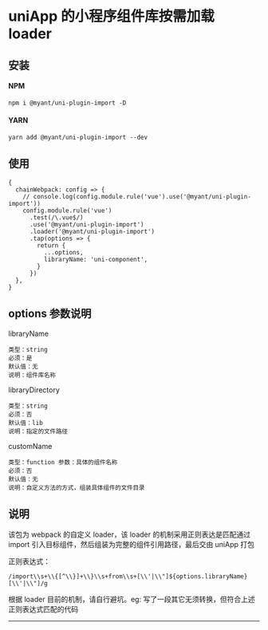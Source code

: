 # uniApp 的小程序组件库按需加载 loader

## 安装

#### NPM

```
npm i @myant/uni-plugin-import -D
```

#### YARN

```
yarn add @myant/uni-plugin-import --dev
```

## 使用

```
{
  chainWebpack: config => {
    // console.log(config.module.rule('vue').use('@myant/uni-plugin-import'))
    config.module.rule('vue')
      .test(/\.vue$/)
      .use('@myant/uni-plugin-import')
      .loader('@myant/uni-plugin-import')
      .tap(options => {
        return {
          ...options,
          libraryName: 'uni-component',
        }
      })
  },
}

```

## options 参数说明

libraryName

```text
类型：string
必须：是
默认值：无
说明：组件库名称
```

libraryDirectory

```text
类型：string
必须：否
默认值：lib
说明：指定的文件路径
```

customName

```text
类型：function 参数：具体的组件名称
必须：否
默认值：无
说明：自定义方法的方式，组装具体组件的文件目录
```

## 说明

该包为 webpack 的自定义 loader，该 loader 的机制采用正则表达是匹配通过 import 引入目标组件，然后组装为完整的组件引用路径，最后交由 uniApp 打包

正则表达式：

```text
/import\\s+\\{[^\\}]+\\}\\s+from\\s+[\\'|\\"]${options.libraryName}[\\'|\\"]/g
```

根据 loader 目前的机制，请自行避坑。eg: 写了一段其它无须转换，但符合上述正则表达式匹配的代码

---
